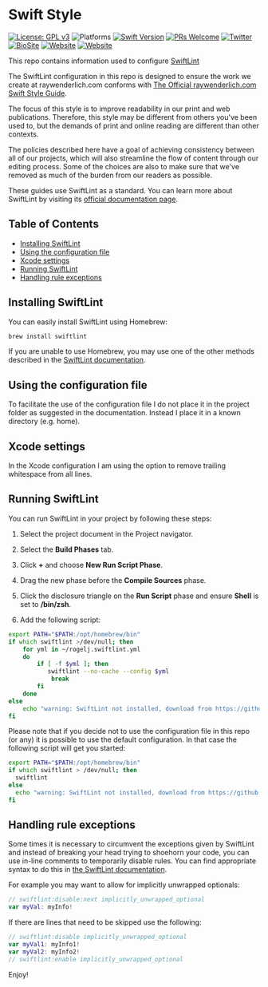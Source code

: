 # Swift Style

[![License: GPL v3](https://img.shields.io/badge/License-GPL%20v3-blue.svg)](https://www.gnu.org/licenses/gpl-3.0)
![Platforms](https://img.shields.io/badge/platform-iOS-lightgrey.svg)
[![Swift Version](https://img.shields.io/badge/Swift-5.7-orange)](https://developer.apple.com/swift)
[![PRs Welcome](https://img.shields.io/badge/PRs-welcome-brightgreen.svg?style=flat-square)](http://makeapullrequest.com)
[![Twitter](https://img.shields.io/badge/twitter-quantum__tunnel-blue)](http://twitter.com/quantum_tunnel)
[![BioSite](https://img.shields.io/badge/BioSite-jrogel-blue)](https://bio.site/jrogel)
[![Website](https://img.shields.io/badge/web-jrogel-black)](https://jrogel.com)
[![Website](https://img.shields.io/badge/web-RogueLoop-black)](https://rogueloop.jrogel.com)

This repo contains information used to configure [SwiftLint](https://github.com/realm/SwiftLint) 

The SwiftLint configuration in this repo is designed to ensure the work we create at raywenderlich.com conforms with [The Official raywenderlich.com Swift Style Guide](https://github.com/raywenderlich/swift-style-guide).

The focus of this style is to improve readability in our print and web publications. Therefore, this style may be different from others you've been used to, but the demands of print and online reading are different than other contexts.

The policies described here have a goal of achieving consistency between all of our projects, which will also streamline the flow of content through our editing process. Some of the choices are also to make sure that we've removed as much of the burden from our readers as possible.

These guides use SwiftLint as a standard. You can learn more about SwiftLint by visiting its [official documentation page](https://github.com/realm/SwiftLint).

## Table of Contents

* [Installing SwiftLint](#installing-swiftlint)
* [Using the configuration file](#using-the-configuration-file)
* [Xcode settings](#xcode-settings)
* [Running SwiftLint](#running-swiftlint)
* [Handling rule exceptions](#handling-rule-exceptions)

## Installing SwiftLint

You can easily install SwiftLint using Homebrew:

```bash
brew install swiftlint
```

If you are unable to use Homebrew, you may use one of the other methods described in the [SwiftLint documentation](https://github.com/realm/SwiftLint).

## Using the configuration file

To facilitate the use of the configuration file I do not place it in the project folder as suggested in the documentation. Instead I place it in a known directory (e.g. home). 

## Xcode settings

In the Xcode configuration I am using the option to remove trailing whitespace from all lines. 

## Running SwiftLint

You can run SwiftLint in your project by following these steps:

1. Select the project document in the Project navigator.
1. Select the **Build Phases** tab.
1. Click **+** and choose **New Run Script Phase**.
1. Drag the new phase before the **Compile Sources** phase.
1. Click the disclosure triangle on the **Run Script** phase and ensure **Shell** is set to **/bin/zsh**.

6. Add the following script:
```zsh
export PATH="$PATH:/opt/homebrew/bin"
if which swiftlint >/dev/null; then
    for yml in ~/rogelj.swiftlint.yml
    do
        if [ -f $yml ]; then
           swiftlint --no-cache --config $yml
            break
        fi
    done
else 
    echo "warning: SwiftLint not installed, download from https://github.com/realm/SwiftLint"
fi
```

Please note that if you decide not to use the configuration file in this repo (or any) it is possible to use the default configuration. In that case the following script will get you started:

```zsh
export PATH="$PATH:/opt/homebrew/bin"
if which swiftlint > /dev/null; then
  swiftlint
else
  echo "warning: SwiftLint not installed, download from https://github.com/realm/SwiftLint"
fi
```



## Handling rule exceptions

Some times it is necessary to circumvent the exceptions given by SwiftLint and instead of breaking your head trying to shoehorn your code, you can use in-line comments to temporarily disable rules. You can find appropriate syntax to do this in [the SwiftLint documentation](https://realm.github.io/SwiftLint/#disable-rules-in-code).

For example you may want to allow for implicitly unwrapped optionals:
```swift
// swiftlint:disable:next implicitly_unwrapped_optional
var myVal: myInfo!
```

If there are lines that need to be skipped use the following:

```swift
// swiftlint:disable implicitly_unwrapped_optional
var myVal1: myInfo1!
var myVal2: myInfo2!
// swiftlint:enable implicitly_unwrapped_optional
```

Enjoy!



